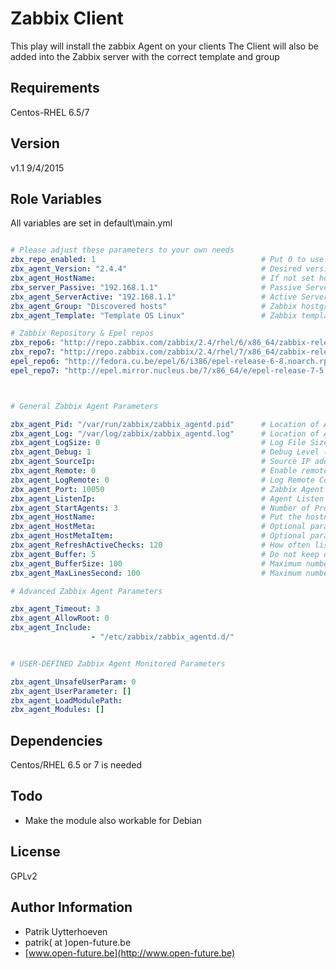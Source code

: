 Zabbix Client
=============

This play will install the zabbix Agent on your clients
The Client will also be added into the Zabbix server with the correct template and group

Requirements
------------

Centos-RHEL 6.5/7

Version
-------
v1.1 9/4/2015

Role Variables
--------------

All variables are set in default\main.yml

```yaml

# Please adjust these parameters to your own needs
zbx_repo_enabled: 1                                     # Put 0 to use your own local repo
zbx_agent_Version: "2.4.4"                              # Desired version of the client
zbx_agent_HostName:                                     # If not set hostname from machine will be taken.
zbx_server_Passive: "192.168.1.1"                       # Passive Server Checks
zbx_agent_ServerActive: "192.168.1.1"                   # Active Server Checks
zbx_agent_Group: "Discovered hosts"                     # Zabbix hostgroup where host has to be added
zbx_agent_Template: "Template OS Linux"                 # Zabbix template to link with the host

# Zabbix Repository & Epel repos
zbx_repo6: "http://repo.zabbix.com/zabbix/2.4/rhel/6/x86_64/zabbix-release-2.4-1.el6.noarch.rpm"
zbx_repo7: "http://repo.zabbix.com/zabbix/2.4/rhel/7/x86_64/zabbix-release-2.4-1.el7.noarch.rpm"
epel_repo6: "http://fedora.cu.be/epel/6/i386/epel-release-6-8.noarch.rpm"
epel_repo7: "http://epel.mirror.nucleus.be/7/x86_64/e/epel-release-7-5.noarch.rpm"



# General Zabbix Agent Parameters

zbx_agent_Pid: "/var/run/zabbix/zabbix_agentd.pid"      # Location of Agent PID File
zbx_agent_Log: "/var/log/zabbix/zabbix_agentd.log"      # Location of Agent Log File
zbx_agent_LogSize: 0                                    # Log File Size In MB ( 0 = disabled Log Rotation )
zbx_agent_Debug: 1                                      # Debug Level (0 = no debug, 1=critical, 2=error info, 3=warnings, 4=debug )
zbx_agent_SourceIp:                                     # Source IP address for outgoing connections.
zbx_agent_Remote: 0                                     # Enable remote commands ( 0=disabled, 1=enabled)
zbx_agent_LogRemote: 0                                  # Log Remote Commands ( Enable logging of executed commands )
zbx_agent_Port: 10050                                   # Zabbix Agent Listen Port (if changed also alter tasks/iptables.yml
zbx_agent_ListenIp:                                     # Agent Listen Ip
zbx_agent_StartAgents: 3                                # Number of Pre-Forked Instances of zabbix_agentd
zbx_agent_HostName:                                     # Put the hostname if not filled in name of the machine is used
zbx_agent_HostMeta:                                     # Optional parameter that defines host metadata.
zbx_agent_HostMetaItem:                                 # Optional parameter that defines an item used for getting host metadata
zbx_agent_RefreshActiveChecks: 120                      # How often list of active checks is refreshed, in seconds.
zbx_agent_Buffer: 5                                     # Do not keep data longer then N seconds in buffer.
zbx_agent_BufferSize: 100                               # Maximum number of values in a memory buffer
zbx_agent_MaxLinesSecond: 100                           # Maximum number of new lines the agent will send per second to Zabbix Server

# Advanced Zabbix Agent Parameters

zbx_agent_Timeout: 3
zbx_agent_AllowRoot: 0
zbx_agent_Include:
                  - "/etc/zabbix/zabbix_agentd.d/"


# USER-DEFINED Zabbix Agent Monitored Parameters

zbx_agent_UnsafeUserParam: 0
zbx_agent_UserParameter: []
zbx_agent_LoadModulePath:
zbx_agent_Modules: []
```

Dependencies
------------

Centos/RHEL 6.5 or 7 is needed

Todo
----

* Make the module also workable for Debian


License
-------

GPLv2

Author Information
------------------
* Patrik Uytterhoeven
* patrik( at )open-future.be
* [www.open-future.be](http://www.open-future.be)

